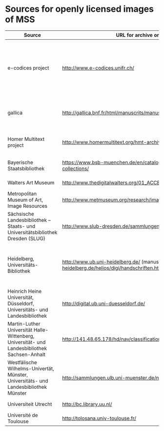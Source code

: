 # Sources for openly licensed images of MSS #


| Source | URL for archive or downloads| Images | License | Downloads |  API |  
|  ------	| ------	| ------	| ------	| ------	| ------	|  
| e-codices project | <http://www.e-codices.unifr.ch/> | jpgs at maximum resolution of 5Mb, see <http://www.e-codices.unifr.ch/en/info/imaging>  |   CC-BY-NC, see <http://www.e-codices.unifr.ch/en/info/terms> |  no direct means of downloading images? 3rd-party download script [available here](https://gist.github.com/ryanfb/6553866) | none? |
| gallica | <http://gallica.bnf.fr/html/manuscrits/manuscrits>  | PDF of entire manuscripts created from source images at a minimum of 300 dpi, <http://gallica.bnf.fr/html/und/comment-les-documents-sont-ils-numerises>  | In accordance with French Law n°78-753, public-domain material is freely available with attribution to the original source.   <http://gallica.bnf.fr/html/und/conditions-use-gallicas-contents> |  single pdf per manuscript | <http://data.bnf.fr/semanticweb#Ancre2> |
| Homer Multitext project | <http://www.homermultitext.org/hmt-archive.html> | Archival quality TIFF images. |   CC-BY-SA-NC, see <http://www.homermultitext.org/hmt-image-archive.html> |  individual images with md5 checksums | none |
| Bayerische Staatsbibliothek | <https://www.bsb-muenchen.de/en/catalogues-databases/digital-collections/> | ?site off line on Oct. 31 2014 |   ?site off line on Oct. 31 2014 | site off line on Oct. 31 2014 | site off line on Oct. 31 2014 |
| Walters Art Museum | <http://www.thedigitalwalters.org/01_ACCESS_WALTERS_MANUSCRIPTS.html> | 3000PPI TIF files |   CC-BY-SA, see <http://www.thedigitalwalters.org/01_ACCESS_WALTERS_MANUSCRIPTS.html> |  individual images | none |
| Metropolitan Museum of Art, Image Resources | <http://www.metmuseum.org/research/image-resources> | jpgs (unknown resolution?)|Non-commercial reuse permitted with attribution, see<http://www.metmuseum.org/information/terms-and-conditions> | individual images |  none? |  
| Sächsische Landesbibliothek – Staats- und Universitätsbibliothek Dresden (SLUG) | <http://www.slub-dresden.de/sammlungen/handschriften/> | pdfs | Creative Commons Lizenz BY-NC-ND 3.0, see <http://www.slub-dresden.de/ueber-uns/ddz/nutzungsbestimmungen/> | pdf of entire MS or of individual pages | yes (rdf?) |  
| Heidelberg, Universitäts-Bibliothek |  <http://www.ub.uni-heidelberg.de/> (manuscripts page <http://www.ub.uni-heidelberg.de/helios/digi/handschriften.html>) | pdfs at choice of two resolutions | CC-BY-SA | pdfs of entire MS | RSS feeds for individual sections, e.g., Bibliotheca Palatina <http://digi.ub.uni-heidelberg.de/diglit/rss?modus=incl&set=bibliotheca_palatina> or manuscripts <http://diglit.ub.uni-heidelberg.de/diglit/rss?set=handschriften>?|
| Heinrich Heine Universität, Düsseldorf, Universitäts- und Landesbibliothek | <http://digital.ub.uni-duesseldorf.de/> | pdfs | License? | pdf of entire MS | | rss feed |  
| Martin-Luther Universität Halle-Wittenberg,  Universität- und Landesbibliothek Sachsen-Anhalt| <http://141.48.65.178/hd/nav/classification/1406583> | pdf | license? | pdf of entire MS | ? |  
| Westfälische Wilhelms-Univertät, Münster, Universitäts- und Landesbibliothek Münster | <http://sammlungen.ulb.uni-muenster.de/nav/classification/2163619> | pdf | license? | pdf of entire MS | ? |  
| Universiteit Utrecht | <http://bc.library.uu.nl/> | pdf | license? | pdf of entire MS |  ? |  
| Université de Toulouse | <http://tolosana.univ-toulouse.fr/> | pdf | license? | pdf of entire MS | ? |  





